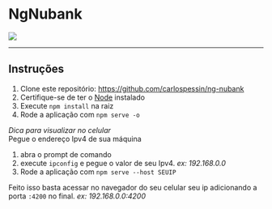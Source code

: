 # NgNubank

<img src="https://github.com/carlospessin/ng-nubank/blob/master/src/assets/ng-nubank.gif?raw=true">

---

## Instruções
1. Clone este repositório: https://github.com/carlospessin/ng-nubank  
2. Certifique-se de ter o [Node](https://nodejs.dev/) instalado  
3. Execute `npm install` na raiz
4. Rode a aplicação com `npm serve -o`

*Dica para visualizar no celular*  
Pegue o endereço Ipv4 de sua máquina  
1. abra o prompt de comando  
2. execute `ipconfig` e pegue o valor de seu Ipv4. *ex: 192.168.0.0*  
3. Rode a aplicação com `npm serve --host SEUIP`  

Feito isso basta acessar no navegador do seu celular seu ip adicionando a porta `:4200` no final. *ex: 192.168.0.0:4200*
